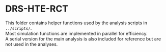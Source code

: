 # DRS-HTE-RCT
This folder contains helper functions used by the analysis scripts in `../scripts/`.  
Most simulation functions are implemented in parallel for efficiency.  
A serial version for the main analysis is also included for reference but are not used in the analyses. 
